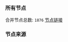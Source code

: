 ### 所有节点
合并节点总数: `1876`
[节点链接](https://raw.githubusercontent.com/rzhy1/11/master/sub/sub_merge_base64.txt)

### 节点来源